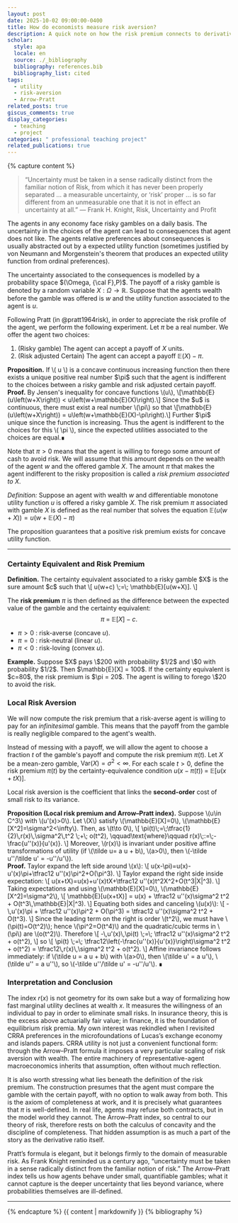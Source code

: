 ```yaml
---
layout: post
date: 2025-10-02 09:00:00-0400
title: How do economists measure risk aversion?
description: A quick note on how the risk premium connects to derivatives of utility.
scholar:
  style: apa       
  locale: en
  source: ./_bibliography
  bibliography: references.bib
  bibliography_list: cited
tags:
  - utility
  - risk-aversion
  - Arrow-Pratt
related_posts: true
giscus_comments: true
display_categories:
  - teaching
  - project
categories: " professional teaching project"
related_publications: true
---
```


{% capture content %}

> “Uncertainty must be taken in a sense radically distinct from the familiar notion of Risk, from which it has never been properly separated … a measurable uncertainty, or ‘risk’ proper … is so far different from an unmeasurable one that it is not in effect an uncertainty at all.”
> — Frank H. Knight, Risk, Uncertainty and Profit

The agents in any economy face risky gambles on a daily basis. The uncertainty in the choices of the agent can lead to consequences that agent does not like. The agents relative preferences about consequences is usually abstracted out by a expected utility function (sometimes justified by von Neumann and Morgenstein's theorem that produces an expected utility function from ordinal preferences).

The uncertainty associated to the consequences is modelled by a probability space $(\Omega, {\cal F},P)$. The payoff of a risky gamble is denoted by a random variable $X:\Omega \to \mathbb{R}$. Suppose that the agents wealth before the gamble was offered is $w$ and the utility function associated to the agent is $u.$

Following Pratt (in @pratt1964risk), in order to appreciate the risk profile of the agent, we perform the following experiment. Let $\pi$ be a real number. We offer the agent two choices:

1. (Risky gamble) The agent can accept a payoff of $X$ units.
2. (Risk adjusted Certain) The agent can accept a payoff $\mathbb{E}(X) - \pi$.

<div class="math-block">
<strong>Proposition.</strong> If \( u \) is a concave continuous increasing function then there exists a unique positive real number $\pi$ such that the agent is indifferent to the choices between a risky gamble and risk adjusted certain payoff.
</div>

<div class="math-block proof">
<strong>Proof.</strong> By Jensen's inequality for concave functions \(u\), \[\mathbb{E}(u\left(w+X\right)) < u\left(w+\mathbb{E}(X)\right).\] Since the $u$ is continuous, there must exist a real number \(\pi\) so that \[\mathbb{E}(u\left(w+X\right)) = u\left(w+\mathbb{E}(X)-\pi\right).\] Further $\pi$ unique since the function is increasing. Thus the agent is indifferent to the choices for this \( \pi \), since the expected utilities associated to the choices are equal.∎
</div>

Note that $\pi > 0$ means that the agent is willing to forego some amount of cash to avoid risk. We will assume that this amount depends on the wealth of the agent $w$ and the offered gamble $X$. The amount $\pi$ that makes the agent indifferent to the risky proposition is called a _risk premium associated to X_.

_Definition:_ Suppose an agent with wealth $w$ and differentiable monotone utility function $u$ is offered a risky gamble $X$. The risk premium $\pi$ associated with gamble $X$ is defined as the real number that solves the equation $\mathbb{E}(u\left(w+X\right)) = u\left(w+\mathbb{E}(X)-\pi\right)$

The proposition guarantees that a positive risk premium exists for concave utility function.

---

### Certainty Equivalent and Risk Premium

<div class="math-block">
<strong>Definition.</strong> The certainty equivalent associated to a risky gamble $X$ is the sure amount $c$ such that
\[
u(w+c) \;=\; \mathbb{E}[u(w+X)].
\]  
</div>

The **risk premium** $\pi$ is then defined as the difference between the expected value of the gamble and the certainty equivalent:
$$
\pi \;=\; \mathbb{E}[X] - c.
$$

- $\pi > 0$ : risk-averse (concave $u$).
- $\pi = 0$ : risk-neutral (linear $u$).
- $\pi < 0$ : risk-loving (convex $u$).

<div class="math-block">
<strong>Example.</strong> Suppose $X$ pays \$200 with probability $1/2$ and \$0 with probability $1/2$. Then $\mathbb{E}[X] = 100$. If the certainty equivalent is $c=80$, the risk premium is $\pi = 20$. The agent is willing to forego \$20 to avoid the risk.
</div>

### Local Risk Aversion

We will now compute the risk premium that a risk-averse agent is willing to pay for an _infinitesimal_ gamble. This means that the payoff from the gamble is really negligible compared to the agent's wealth.

Instead of messing with a payoff, we will allow the agent to choose a fraction $t$ of the gamble's payoff and compute the risk premium $\pi(t)$. Let $X$ be a mean-zero gamble, $\mathrm{Var}(X)=\sigma^2<\infty$. For each scale $t>0$, define the risk premium $\pi(t)$ by the certainty-equivalence condition
$u(x-\pi(t)) \;=\; \mathbb{E}[u(x+tX)].$

Local risk aversion is the coefficient that links the **second-order** cost of small risk to its variance.

<div class="math-block">
<strong>Proposition (Local risk premium and Arrow–Pratt index).</strong>
Suppose \(u\in C^3\) with \(u'(x)>0\). Let \(X\) satisfy \(\mathbb{E}[X]=0\), \(\mathbb{E}[X^2]=\sigma^2<\infty\). Then, as \(t\to 0\),
\[
\pi(t)\;=\;\tfrac{1}{2}\,r(x)\,\sigma^2\,t^2 \;+\; o(t^2),
\qquad\text{where}\qquad
r(x)\;:=\;-\frac{u''(x)}{u'(x)}.
\]
Moreover, \(r(x)\) is invariant under positive affine transformations of utility (if \(\tilde u= a u + b\), \(a>0\), then \(-\tilde u''/\tilde u' = -u''/u'\)).
</div>

<div class="math-block proof">
<strong>Proof.</strong>
Taylor expand the left side around \(x\):
\[
u(x-\pi)=u(x)-u'(x)\pi+\tfrac12 u''(x)\pi^2+O(\pi^3).
\]
Taylor expand the right side inside expectation:
\[
u(x+tX)=u(x)+u'(x)tX+\tfrac12 u''(x)t^2X^2+O(t^3|X|^3).
\]
Taking expectations and using \(\mathbb{E}[X]=0\), \(\mathbb{E}[X^2]=\sigma^2\),
\[
\mathbb{E}[u(x+tX)] = u(x) + \tfrac12 u''(x)\sigma^2 t^2 + O(t^3\,\mathbb{E}|X|^3).
\]
Equating both sides and canceling \(u(x)\):
\[
-\,u'(x)\pi + \tfrac12 u''(x)\pi^2 + O(\pi^3)
= \tfrac12 u''(x)\sigma^2 t^2 + O(t^3).
\]
Since the leading term on the right is order \(t^2\), we must have \(\pi(t)=O(t^2)\); hence \(\pi^2=O(t^4)\) and the quadratic/cubic terms in \(\pi\) are \(o(t^2)\). Therefore
\[
-\,u'(x)\,\pi(t) \;=\; \tfrac12 u''(x)\sigma^2 t^2 + o(t^2),
\]
so
\[
\pi(t) \;=\; \tfrac12\left(-\frac{u''(x)}{u'(x)}\right)\sigma^2 t^2 + o(t^2)
= \tfrac12\,r(x)\,\sigma^2 t^2 + o(t^2).
\]
Affine invariance follows immediately: if \(\tilde u = a u + b\) with \(a>0\), then \(\tilde u' = a u'\), \(\tilde u'' = a u''\), so \(-\tilde u''/\tilde u' = -u''/u'\).
∎
</div>

### Interpretation and Conclusion

The index $r(x)$ is not geometry for its own sake but a way of formalizing how fast marginal utility declines at wealth $x$. It measures the willingness of an individual to pay in order to eliminate small risks. In insurance theory, this is the excess above actuarially fair value; in finance, it is the foundation of equilibrium risk premia. My own interest was rekindled when I revisited CRRA preferences in the microfoundations of Lucas’s exchange economy and islands papers. CRRA utility is not just a convenient functional form: through the Arrow–Pratt formula it imposes a very particular scaling of risk aversion with wealth. The entire machinery of representative-agent macroeconomics inherits that assumption, often without much reflection.

It is also worth stressing what lies beneath the definition of the risk premium. The construction presumes that the agent must compare the gamble with the certain payoff, with no option to walk away from both. This is the axiom of completeness at work, and it is precisely what guarantees that $\pi$ is well-defined. In real life, agents may refuse both contracts, but in the model world they cannot. The Arrow–Pratt index, so central to our theory of risk, therefore rests on both the calculus of concavity and the discipline of completeness. That hidden assumption is as much a part of the story as the derivative ratio itself.

Pratt’s formula is elegant, but it belongs firmly to the domain of measurable risk. As Frank Knight reminded us a century ago, “uncertainty must be taken in a sense radically distinct from the familiar notion of risk.” The Arrow–Pratt index tells us how agents behave under small, quantifiable gambles; what it cannot capture is the deeper uncertainty that lies beyond variance, where probabilities themselves are ill-defined.

---

{% endcapture %}
{{ content | markdownify }}
{% bibliography %}